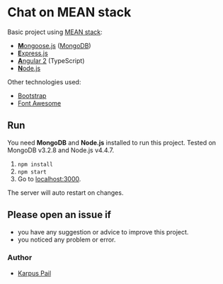 # Chat on MEAN stack

Basic project using [MEAN stack](https://en.wikipedia.org/wiki/MEAN_(software_bundle)):
* [**M**ongoose.js](http://www.mongoosejs.com) ([MongoDB](http://www.mongodb.com))
* [**E**xpress.js](http://expressjs.com)
* [**A**ngular 2](https://angular.io) (TypeScript)
* [**N**ode.js](https://nodejs.org)

Other technologies used:
* [Bootstrap](http://www.getbootstrap.com)
* [Font Awesome](http://fontawesome.io)

## Run
You need **MongoDB** and **Node.js** installed to run this project. Tested on MongoDB v3.2.8 and Node.js v4.4.7.

1. `npm install`
2. `npm start`
3. Go to [localhost:3000](http://localhost:3000).

The server will auto restart on changes.

## Please open an issue if
* you have any suggestion or advice to improve this project.
* you noticed any problem or error.

### Author
* [Karpus Pail](https://github.com/spreadzp)
